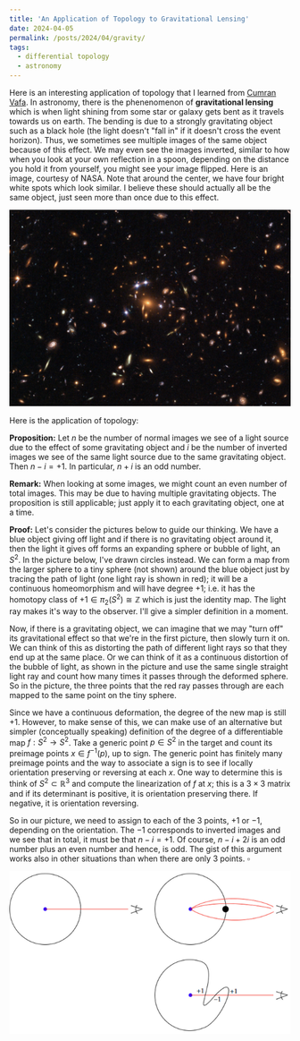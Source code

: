 ```yaml
---
title: 'An Application of Topology to Gravitational Lensing'
date: 2024-04-05
permalink: /posts/2024/04/gravity/
tags:
  - differential topology
  - astronomy
---
```


Here is an interesting application of topology that I learned from [Cumran Vafa]([url](https://en.wikipedia.org/wiki/Cumrun_Vafa)). In astronomy, there is the phenenomenon of **gravitational lensing** which is when light shining from some star or galaxy gets bent as it travels towards us on earth. The bending is due to a strongly gravitating object such as a black hole (the light doesn't "fall in" if it doesn't cross the event horizon). Thus, we sometimes see multiple images of the same object because of this effect. We may even see the images inverted, similar to how when you look at your own reflection in a spoon, depending on the distance you hold it from yourself, you might see your image flipped. Here is an image, courtesy of NASA. Note that around the center, we have four bright white spots which look similar. I believe these should actually all be the same object, just seen more than once due to this effect.

![label](/files/gravitational_lensing2.png)

Here is the application of topology:

**Proposition:** Let $n$ be the number of normal images we see of a light source due to the effect of some gravitating object and $i$ be the number of inverted images we see of the same light source due to the same gravitating object. Then $n-i = +1$. In particular, $n+i$ is an odd number.

**Remark:** When looking at some images, we might count an even number of total images. This may be due to having multiple gravitating objects. The proposition is still applicable; just apply it to each gravitating object, one at a time.

**Proof:** Let's consider the pictures below to guide our thinking. We have a blue object giving off light and if there is no gravitating object around it, then the light it gives off forms an expanding sphere or bubble of light, an $S^2$. In the picture below, I've drawn circles instead. We can form a map from the larger sphere to a tiny sphere (not shown) around the blue object just by tracing the path of light (one light ray is shown in red); it will be a continuous homeomorphism and will have degree $+1$; i.e. it has the homotopy class of $+1 \in \pi_2(S^2) \cong \mathbb{Z}$ which is just the identity map. The light ray makes it's way to the observer. I'll give a simpler definition in a moment.

Now, if there is a gravitating object, we can imagine that we may "turn off" its gravitational effect so that we're in the first picture, then slowly turn it on. We can think of this as distorting the path of different light rays so that they end up at the same place. Or we can think of it as a continuous distortion of the bubble of light, as shown in the picture and use the same single straight light ray and count how many times it passes through the deformed sphere. So in the picture, the three points that the red ray passes through are each mapped to the same point on the tiny sphere.

Since we have a continuous deformation, the degree of the new map is still $+1$. However, to make sense of this, we can make use of an alternative but simpler (conceptually speaking) definition of the degree of a differentiable map $f:S^2 \to S^2$. Take a generic point $p \in S^2$ in the target and count its preimage points $x \in f^{-1}(p)$, up to sign. The generic point has finitely many preimage points and the way to associate a sign is to see if locally orientation preserving or reversing at each $x$. One way to determine this is think of $S^2 \subset \mathbb{R}^3$ and compute the linearization of $f$ at $x$; this is a $3 \times 3$ matrix and if its determinant is positive, it is orientation preserving there. If negative, it is orientation reversing.

So in our picture, we need to assign to each of the 3 points, $+1$ or $-1$, depending on the orientation. The $-1$ corresponds to inverted images and we see that in total, it must be that $n-i =+1$. Of course, $n-i + 2i$ is an odd number plus an even number and hence, is odd. The gist of this argument works also in other situations than when there are only 3 points. $\square$

![label](/files/gravitational_lensing.png)
